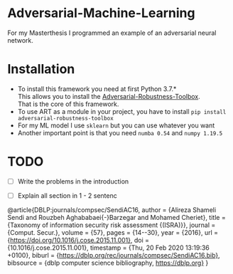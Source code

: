 # Adversarial-Machine-Learning
For my Masterthesis I programmed an example of an adversarial neural network.

# Installation
- To install this framework you need at first Python 3.7.*  
This allows you to install the [Adversarial-Robustness-Toolbox](https://github.com/Trusted-AI/adversarial-robustness-toolbox).  
That is the core of this framework.  
- To use ART as a module in your project, you have to install `pip install adversarial-robustness-toolbox`
- For my ML model I use `sklearn` but you can use whatever you want
- Another important point is that you need `numba 0.54` and `numpy 1.19.5`

# TODO
- [ ] Write the problems in the introduction
- [ ] Explain all section in 1 - 2 sentenc


@article{DBLP:journals/compsec/SendiAC16,
  author    = {Alireza Shameli Sendi and
               Rouzbeh Aghababaei{-}Barzegar and
               Mohamed Cheriet},
  title     = {Taxonomy of information security risk assessment {(ISRA)}},
  journal   = {Comput. Secur.},
  volume    = {57},
  pages     = {14--30},
  year      = {2016},
  url       = {https://doi.org/10.1016/j.cose.2015.11.001},
  doi       = {10.1016/j.cose.2015.11.001},
  timestamp = {Thu, 20 Feb 2020 13:19:36 +0100},
  biburl    = {https://dblp.org/rec/journals/compsec/SendiAC16.bib},
  bibsource = {dblp computer science bibliography, https://dblp.org}
}
